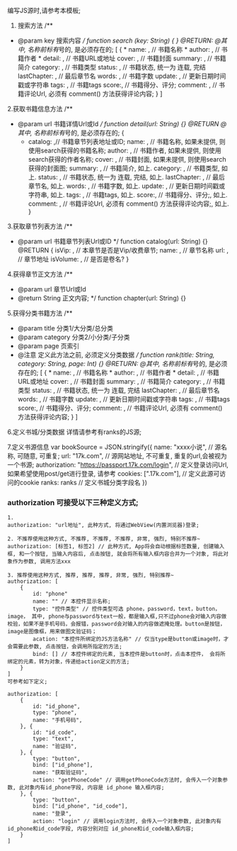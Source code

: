编写JS源时,请参考本模板;

1. 搜索方法
/**
* @param  key   搜索内容
*/
function search (key: String) {  }
@RETURN:
@其中, 名称前标有*号的, 是必须存在的;
[
    {
        * name: ,   // 书籍名称
        * author: , // 书籍作者
        * detail: , // 书籍URL或地址
        cover: ,    // 书籍封面
        summary: ,  // 书籍简介
        category: , // 书籍类型
        status: ,   // 书籍状态, 统一为 连载, 完结
        lastChapter: ,  // 最后章节名
        words: ,        // 书籍字数
        update: ,       // 更新日期时间戳或字符串
        tags: ,         // 书籍tags
        score:,         // 书籍得分、评分;
        comment: ,      // 书籍评论Url, 必须有 comment() 方法获得评论内容;
    }
]

2.获取书籍信息方法
/**
* @param  url   书籍详情Url或Id
*/
function detail(url: String) {}
@RETURN
@其中, 名称前标有*号的, 是必须存在的;
{
    * catalog: ,// 书籍章节列表地址或ID;
    name: ,     // 书籍名称, 如果未提供, 则使用search获得的书籍名称;
    author: ,   // 书籍作者, 如果未提供, 则使用search获得的作者名称;
    cover: ,    // 书籍封面, 如果未提供, 则使用search获得的封面图;
    summary: ,  // 书籍简介, 如上.
    category: , // 书籍类型, 如上.
    status: ,   // 书籍状态, 统一为 连载, 完结, 如上.
    lastChapter: ,  // 最后章节名, 如上.
    words: ,        // 书籍字数, 如上.
    update: ,       // 更新日期时间戳或字符串, 如上.
    tags: ,         // 书籍tags, 如上.
    score:,         // 书籍得分、评分;, 如上.
    comment: ,      // 书籍评论Url, 必须有 comment() 方法获得评论内容;, 如上.
}

3.获取章节列表方法
/**
* @param  url   书籍章节列表Url或ID
*/
function catalog(url: String) {}
@RETURN
{
    isVip: , // 本章节是否是Vip/收费章节;
    name: ,  // 章节名称
    url:  ,  // 章节地址
    isVolume: , // 是否是卷名? 
}


4.获得章节正文方法
/**
* @param  url   章节Url或Id
* @return String 正文内容;
*/
function chapter(url: String) {}


5.获得分类书籍方法
/**
* @param  title     分类1/大分类/总分类
* @param  category  分类2/小分类/子分类
* @param  page      页索引
* @注意   定义此方法之前, 必须定义分类数据
*/
function rank(title: String, category: String, page: Int) {}
@RETURN:
@其中, 名称前标有*号的, 是必须存在的;
[
    {
        * name: ,   // 书籍名称
        * author: , // 书籍作者
        * detail: , // 书籍URL或地址
        cover: ,    // 书籍封面
        summary: ,  // 书籍简介
        category: , // 书籍类型
        status: ,   // 书籍状态, 统一为 连载, 完结
        lastChapter: ,  // 最后章节名
        words: ,        // 书籍字数
        update: ,       // 更新日期时间戳或字符串
        tags: ,         // 书籍tags
        score:,         // 书籍得分、评分;
        comment: ,      // 书籍评论Url, 必须有 comment() 方法获得评论内容;
    }
]


6.定义书城/分类数据
详情请参考有ranks的JS源;


7.定义书源信息
var bookSource = JSON.stringify({
    name: "xxxx小说",   // 源名称, 可随意, 可重复;
    url: "17k.com",    // 源网站地址, 不可重复, 重复的url,会被视为一个书源;
    authorization: "https://passport.17k.com/login", // 定义登录访问Url, 如果希望使用post/get进行登录, 请参考
    cookies: [".17k.com"], // 定义此源可访问的cookie
    ranks: ranks           // 定义书城分类字段名
})

### authorization 可接受以下三种定义方式;

    1.
    authorization: "url地址", 此种方式, 将通过WebView(内置浏览器)登录;

    2. 不推荐使用这种方式, 不推荐, 不推荐, 不推荐, 非常, 强烈, 特别不推荐~
    authorization: [标签1, 标签2] // 此种方式, App将会自动根据标签数量, 创建输入框, 和一个按钮, 当输入内容后, 点击按钮, 就会将所有输入框内容合并为一个对象, 将此对象作为参数, 调用方法xxx

    3. 推荐使用这种方式, 推荐, 推荐, 推荐, 非常, 强烈, 特别推荐~
    authorization: [
        {
            id: "phone"
            name: "" // 本控件显示名称;
            type: "控件类型" // 控件类型可选 phone，password，text，button，image， 其中, phone与password与text一般，都是输入框,只不过phone会对输入内容做校验，如果不是手机号码，会报错，password会对输入的内容做遮掩处理。button是按钮，image是图像框，用来做图文验证码；
            acation: "本控件所绑定的JS方法名称" // 仅当type是button或image时，才会需要此参数, 点击按钮，会调用所指定的方法;
            bind: [] // 本控件绑定的元素, 当本控件是button时，点击本控件， 会将所绑定的元素，转为对象，传递给action定义的方法;
        }
    ]
    可参考如下定义;

    authorization: [
        {
            id: "id_phone",
            type: "phone", 
            name: "手机号码",
        }, {
            id: "id_code",
            type: "text", 
            name: "验证码",
        }, {
            type: "button",
            bind: ["id_phone"],
            name: "获取验证码",
            action: "getPhoneCode" // 调用getPhoneCode方法时, 会传入一个对象参数, 此对象内有id_phone字段, 内容是 id_phone 输入框内容;
        }, {
            type: "button",
            bind: ["id_phone", "id_code"],
            name: "登录",
            action: "login" // 调用login方法时, 会传入一个对象参数, 此对象内有id_phone和id_code字段, 内容分别对应 id_phone和id_code输入框内容;
        }
    ]